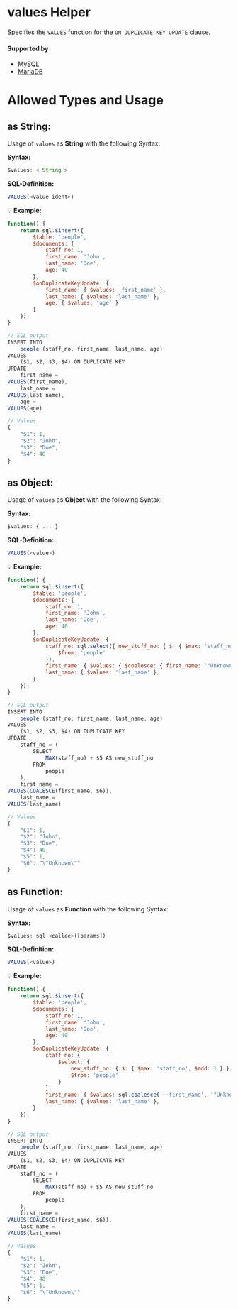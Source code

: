 # values Helper
Specifies the `VALUES` function for the `ON DUPLICATE KEY UPDATE` clause.

#### Supported by
- [MySQL](https://dev.mysql.com/doc/refman/5.7/en/insert.html)
- [MariaDB](https://mariadb.com/kb/en/library/insert/)

# Allowed Types and Usage

## as String:

Usage of `values` as **String** with the following Syntax:

**Syntax:**

```javascript
$values: < String >
```

**SQL-Definition:**
```javascript
VALUES(<value-ident>)
```

:bulb: **Example:**
```javascript
function() {
    return sql.$insert({
        $table: 'people',
        $documents: {
            staff_no: 1,
            first_name: 'John',
            last_name: 'Doe',
            age: 40
        },
        $onDuplicateKeyUpdate: {
            first_name: { $values: 'first_name' },
            last_name: { $values: 'last_name' },
            age: { $values: 'age' }
        }
    });
}

// SQL output
INSERT INTO
    people (staff_no, first_name, last_name, age)
VALUES
    ($1, $2, $3, $4) ON DUPLICATE KEY
UPDATE
    first_name =
VALUES(first_name),
    last_name =
VALUES(last_name),
    age =
VALUES(age)

// Values
{
    "$1": 1,
    "$2": "John",
    "$3": "Doe",
    "$4": 40
}
```

## as Object:

Usage of `values` as **Object** with the following Syntax:

**Syntax:**

```javascript
$values: { ... }
```

**SQL-Definition:**
```javascript
VALUES(<value>)
```

:bulb: **Example:**
```javascript
function() {
    return sql.$insert({
        $table: 'people',
        $documents: {
            staff_no: 1,
            first_name: 'John',
            last_name: 'Doe',
            age: 40
        },
        $onDuplicateKeyUpdate: {
            staff_no: sql.select({ new_stuff_no: { $: { $max: 'staff_no', $add: 1 } } }, {
                $from: 'people'
            }),
            first_name: { $values: { $coalesce: { first_name: '"Unknown"' } } },
            last_name: { $values: 'last_name' },
        }
    });
}

// SQL output
INSERT INTO
    people (staff_no, first_name, last_name, age)
VALUES
    ($1, $2, $3, $4) ON DUPLICATE KEY
UPDATE
    staff_no = (
        SELECT
            MAX(staff_no) + $5 AS new_stuff_no
        FROM
            people
    ),
    first_name =
VALUES(COALESCE(first_name, $6)),
    last_name =
VALUES(last_name)

// Values
{
    "$1": 1,
    "$2": "John",
    "$3": "Doe",
    "$4": 40,
    "$5": 1,
    "$6": "\"Unknown\""
}
```

## as Function:

Usage of `values` as **Function** with the following Syntax:

**Syntax:**

```javascript
$values: sql.<callee>([params])
```

**SQL-Definition:**
```javascript
VALUES(<value>)
```

:bulb: **Example:**
```javascript
function() {
    return sql.$insert({
        $table: 'people',
        $documents: {
            staff_no: 1,
            first_name: 'John',
            last_name: 'Doe',
            age: 40
        },
        $onDuplicateKeyUpdate: {
            staff_no: {
                $select: {
                    new_stuff_no: { $: { $max: 'staff_no', $add: 1 } },
                    $from: 'people'
                }
            },
            first_name: { $values: sql.coalesce('~~first_name', '"Unknown"') },
            last_name: { $values: 'last_name' },
        }
    });
}

// SQL output
INSERT INTO
    people (staff_no, first_name, last_name, age)
VALUES
    ($1, $2, $3, $4) ON DUPLICATE KEY
UPDATE
    staff_no = (
        SELECT
            MAX(staff_no) + $5 AS new_stuff_no
        FROM
            people
    ),
    first_name =
VALUES(COALESCE(first_name, $6)),
    last_name =
VALUES(last_name)

// Values
{
    "$1": 1,
    "$2": "John",
    "$3": "Doe",
    "$4": 40,
    "$5": 1,
    "$6": "\"Unknown\""
}
```

